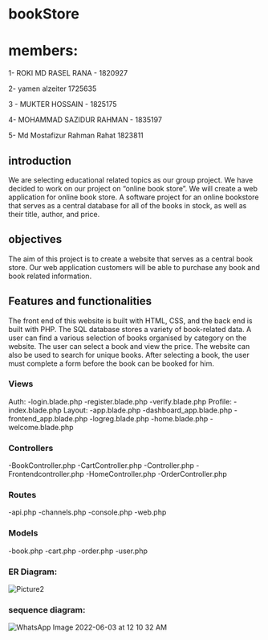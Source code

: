 # bookStore

# members:
1- ROKI MD RASEL RANA - 1820927 

2- yamen alzeiter 1725635 

3 - MUKTER HOSSAIN - 1825175 

4- MOHAMMAD SAZIDUR RAHMAN - 1835197 

5- Md Mostafizur Rahman Rahat 1823811



## introduction
We are selecting educational related topics as our group project. We have decided to work on our project on “online book store”. We will create a web application for online book store. A software project for an online bookstore that serves as a central database for all of the books in stock, as well as their title, author, and price.

## objectives
The aim of this project is to create a website that serves as a central book store. Our web application customers will be able to purchase any book and book related information. 

## Features and functionalities
The front end of this website is built with HTML, CSS, and the back end is built with PHP. The SQL database stores a variety of book-related data. A user can find a various selection of books organised by category on the website. The user can select a book and view the price. The website can also be used to search for unique books. After selecting a book, the user must complete a form before the book can be booked for him.

### Views 
Auth:
-login.blade.php
-register.blade.php
-verify.blade.php
Profile:
-index.blade.php
Layout:
-app.blade.php
-dashboard_app.blade.php
-frontend_app.blade.php
-logreg.blade.php
-home.blade.php
-welcome.blade.php

### Controllers
-BookController.php
-CartController.php
-Controller.php
-Frontendcontroller.php
-HomeController.php
-OrderController.php

### Routes
-api.php
-channels.php
-console.php
-web.php

### Models
-book.php
-cart.php
-order.php
-user.php

### ER Diagram: 
![Picture2](https://user-images.githubusercontent.com/54634127/171666469-198a43db-d844-4189-980c-860a3d467bcf.png)
### sequence diagram:
![WhatsApp Image 2022-06-03 at 12 10 32 AM](https://user-images.githubusercontent.com/54634127/171675850-8b4b10f1-566f-47fe-b9f1-31ad83cbc078.jpeg)



